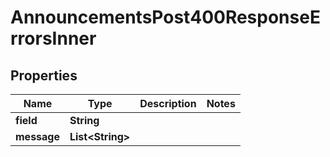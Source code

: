

# AnnouncementsPost400ResponseErrorsInner


## Properties

| Name | Type | Description | Notes |
|------------ | ------------- | ------------- | -------------|
|**field** | **String** |  |  |
|**message** | **List&lt;String&gt;** |  |  |



